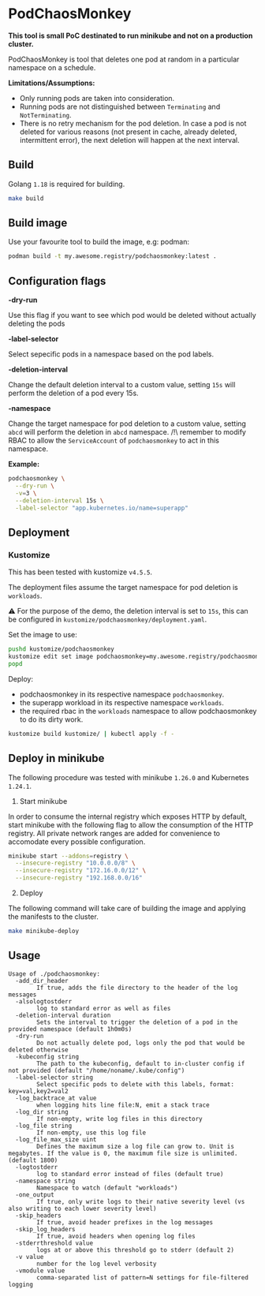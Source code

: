 # PodChaosMonkey

**This tool is small PoC destinated to run minikube and not on a production
cluster.**

PodChaosMonkey is tool that deletes one pod at random in a particular
namespace on a schedule.

**Limitations/Assumptions:**

* Only running pods are taken into consideration.
* Running pods are not distinguished between `Terminating` and `NotTerminating`.
* There is no retry mechanism for the pod deletion. In case a pod is not deleted
for various reasons (not present in cache, already deleted, intermittent error),
the next deletion will happen at the next interval.

## Build

Golang `1.18` is required for building.

```bash
make build
```

## Build image

Use your favourite tool to build the image, e.g: podman:

```bash
podman build -t my.awesome.registry/podchaosmonkey:latest .
```

## Configuration flags

**-dry-run**

Use this flag if you want to see which pod would be deleted without
actually deleting the pods

**-label-selector**

Select sepecific pods in a namespace based on the pod labels.

**-deletion-interval**

Change the default deletion interval to a custom value, setting `15s` will
perform the deletion of a pod every 15s.

**-namespace**

Change the target namespace for pod deletion to a custom value, setting `abcd`
will perform the deletion in `abcd` namespace. /!\ remember to modify RBAC to
allow the `ServiceAccount` of `podchaosmonkey` to act in this namespace.

**Example:**

```bash
podchaosmonkey \
  --dry-run \
  -v=3 \
  --deletion-interval 15s \
  -label-selector "app.kubernetes.io/name=superapp"
```

## Deployment

### Kustomize

This has been tested with kustomize `v4.5.5`.

The deployment files assume the target namespace for pod deletion is `workloads`.

:warning: For the purpose of the demo, the deletion interval is set to `15s`,
this can be configured in `kustomize/podchaosmonkey/deployment.yaml`.

Set the image to use:

```bash
pushd kustomize/podchaosmonkey
kustomize edit set image podchaosmonkey=my.awesome.registry/podchaosmonkey:latest
popd
```

Deploy:

* podchaosmonkey in its respective namespace `podchaosmonkey`.
* the superapp workload in its respective namespace `workloads`.
* the required rbac in the `workloads` namespace to allow podchaosmonkey to do
its dirty work.

```bash
kustomize build kustomize/ | kubectl apply -f -
```

## Deploy in minikube

The following procedure was tested with minikube `1.26.0` and
Kubernetes `1.24.1`.

1. Start minikube

In order to consume the internal registry which exposes HTTP by default, start
minikube with the following flag to allow the consumption of the HTTP registry.
All private network ranges are added for convenience to accomodate every possible
configuration.

```bash
minikube start --addons=registry \
  --insecure-registry "10.0.0.0/8" \
  --insecure-registry "172.16.0.0/12" \
  --insecure-registry "192.168.0.0/16"
```

2. Deploy

The following command will take care of building the image and applying the
manifests to the cluster.

```bash
make minikube-deploy
```

## Usage

```
Usage of ./podchaosmonkey:
  -add_dir_header
    	If true, adds the file directory to the header of the log messages
  -alsologtostderr
    	log to standard error as well as files
  -deletion-interval duration
    	Sets the interval to trigger the deletion of a pod in the provided namespace (default 1h0m0s)
  -dry-run
    	Do not actually delete pod, logs only the pod that would be deleted otherwise
  -kubeconfig string
    	The path to the kubeconfig, default to in-cluster config if not provided (default "/home/noname/.kube/config")
  -label-selector string
    	Select specific pods to delete with this labels, format: key=val,key2=val2
  -log_backtrace_at value
    	when logging hits line file:N, emit a stack trace
  -log_dir string
    	If non-empty, write log files in this directory
  -log_file string
    	If non-empty, use this log file
  -log_file_max_size uint
    	Defines the maximum size a log file can grow to. Unit is megabytes. If the value is 0, the maximum file size is unlimited. (default 1800)
  -logtostderr
    	log to standard error instead of files (default true)
  -namespace string
    	Namespace to watch (default "workloads")
  -one_output
    	If true, only write logs to their native severity level (vs also writing to each lower severity level)
  -skip_headers
    	If true, avoid header prefixes in the log messages
  -skip_log_headers
    	If true, avoid headers when opening log files
  -stderrthreshold value
    	logs at or above this threshold go to stderr (default 2)
  -v value
    	number for the log level verbosity
  -vmodule value
    	comma-separated list of pattern=N settings for file-filtered logging
```
